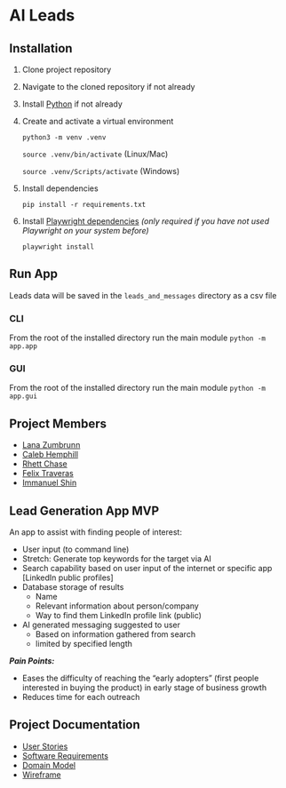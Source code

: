 # AI Leads

## Installation

1. Clone project repository
1. Navigate to the cloned repository if not already
1. Install [Python](https://www.python.org/) if not already
1. Create and activate a virtual environment

    `python3 -m venv .venv`

    `source .venv/bin/activate` (Linux/Mac)

    `source .venv/Scripts/activate` (Windows)

1. Install dependencies

    `pip install -r requirements.txt`

1. Install [Playwright dependencies](https://playwright.dev/python/docs/intro) *(only required if you have not used Playwright on your system before)*

    `playwright install`

## Run App

Leads data will be saved in the `leads_and_messages` directory as a csv file

### CLI

From the root of the installed directory run the main module `python -m app.app`

### GUI

From the root of the installed directory run the main module `python -m app.gui`

## Project Members

* [Lana Zumbrunn](https://github.com/lana-z)
* [Caleb Hemphill](https://github.com/kaylubh)
* [Rhett Chase](https://github.com/rhettchase)  
* [Felix Traveras](https://github.com/f-taveras)
* [Immanuel Shin](https://github.com/ImmanuelShin)

## Lead Generation App MVP

An app to assist with finding people of interest:

* User input (to command line)
* Stretch: Generate top keywords for the target via AI
* Search capability based on user input of the internet or specific app [LinkedIn public profiles]
* Database storage of results
  * Name
  * Relevant information about person/company
  * Way to find them LinkedIn profile link (public)
* AI generated messaging suggested to user
  * Based on information gathered from search  
  * limited by specified length

***Pain Points:***

* Eases the difficulty of reaching the “early adopters” (first people interested in buying the product) in early stage of business growth
* Reduces time for each outreach

## Project Documentation

* [User Stories](/Proj-Mngmt/userstories.md)
* [Software Requirements](/Proj-Mngmt/requirements.md)
* [Domain Model](/Proj-Mngmt/domain-model.md)
* [Wireframe](/Proj-Mngmt/wireframe.md)
